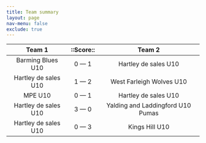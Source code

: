 ```yaml
---
title: Team summary
layout: page
nav-menu: false
exclude: true
---
```




|        Team 1        |  ::Score::  |              Team 2               |
|:--------------------:|:-----------:|:---------------------------------:|
|  Barming Blues U10   | 0 &mdash; 1 |       Hartley de sales U10        |
| Hartley de sales U10 | 1 &mdash; 2 |     West Farleigh Wolves U10      |
|       MPE U10        | 0 &mdash; 1 |       Hartley de sales U10        |
| Hartley de sales U10 | 3 &mdash; 0 | Yalding and Laddingford U10 Pumas |
| Hartley de sales U10 | 0 &mdash; 3 |          Kings Hill U10           |

 <br /><br /><br />